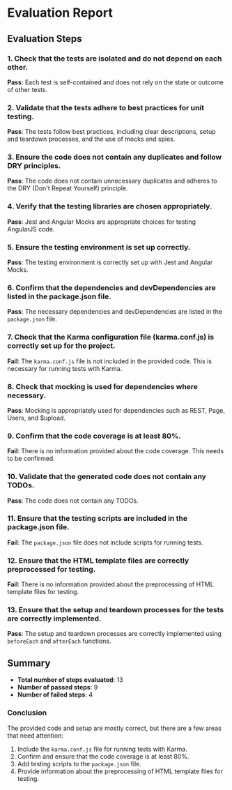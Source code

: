 # Evaluation Report

## Evaluation Steps

### 1. Check that the tests are isolated and do not depend on each other.
**Pass**: Each test is self-contained and does not rely on the state or outcome of other tests.

### 2. Validate that the tests adhere to best practices for unit testing.
**Pass**: The tests follow best practices, including clear descriptions, setup and teardown processes, and the use of mocks and spies.

### 3. Ensure the code does not contain any duplicates and follow DRY principles.
**Pass**: The code does not contain unnecessary duplicates and adheres to the DRY (Don't Repeat Yourself) principle.

### 4. Verify that the testing libraries are chosen appropriately.
**Pass**: Jest and Angular Mocks are appropriate choices for testing AngularJS code.

### 5. Ensure the testing environment is set up correctly.
**Pass**: The testing environment is correctly set up with Jest and Angular Mocks.

### 6. Confirm that the dependencies and devDependencies are listed in the package.json file.
**Pass**: The necessary dependencies and devDependencies are listed in the `package.json` file.

### 7. Check that the Karma configuration file (karma.conf.js) is correctly set up for the project.
**Fail**: The `karma.conf.js` file is not included in the provided code. This is necessary for running tests with Karma.

### 8. Check that mocking is used for dependencies where necessary.
**Pass**: Mocking is appropriately used for dependencies such as REST, Page, Users, and $upload.

### 9. Confirm that the code coverage is at least 80%.
**Fail**: There is no information provided about the code coverage. This needs to be confirmed.

### 10. Validate that the generated code does not contain any TODOs.
**Pass**: The code does not contain any TODOs.

### 11. Ensure that the testing scripts are included in the package.json file.
**Fail**: The `package.json` file does not include scripts for running tests.

### 12. Ensure that the HTML template files are correctly preprocessed for testing.
**Fail**: There is no information provided about the preprocessing of HTML template files for testing.

### 13. Ensure that the setup and teardown processes for the tests are correctly implemented.
**Pass**: The setup and teardown processes are correctly implemented using `beforeEach` and `afterEach` functions.

## Summary

- **Total number of steps evaluated**: 13
- **Number of passed steps**: 9
- **Number of failed steps**: 4

### Conclusion

The provided code and setup are mostly correct, but there are a few areas that need attention:
1. Include the `karma.conf.js` file for running tests with Karma.
2. Confirm and ensure that the code coverage is at least 80%.
3. Add testing scripts to the `package.json` file.
4. Provide information about the preprocessing of HTML template files for testing.